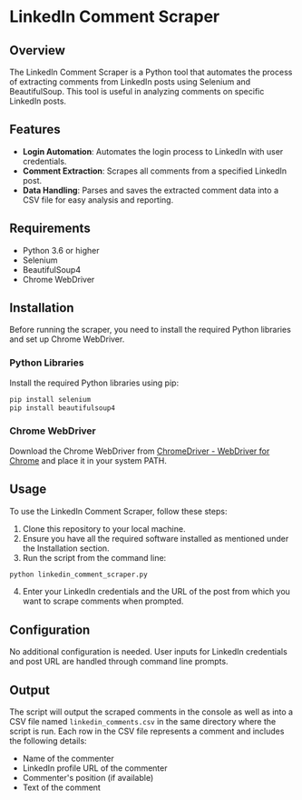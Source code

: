 
# LinkedIn Comment Scraper

## Overview
The LinkedIn Comment Scraper is a Python tool that automates the process of extracting comments from LinkedIn posts using Selenium and BeautifulSoup. This tool is useful in analyzing comments on specific LinkedIn posts.

## Features
- **Login Automation**: Automates the login process to LinkedIn with user credentials.
- **Comment Extraction**: Scrapes all comments from a specified LinkedIn post.
- **Data Handling**: Parses and saves the extracted comment data into a CSV file for easy analysis and reporting.

## Requirements
- Python 3.6 or higher
- Selenium
- BeautifulSoup4
- Chrome WebDriver

## Installation

Before running the scraper, you need to install the required Python libraries and set up Chrome WebDriver.

### Python Libraries
Install the required Python libraries using pip:

```bash
pip install selenium
pip install beautifulsoup4
```

### Chrome WebDriver
Download the Chrome WebDriver from [ChromeDriver - WebDriver for Chrome](https://sites.google.com/a/chromium.org/chromedriver/) and place it in your system PATH.

## Usage

To use the LinkedIn Comment Scraper, follow these steps:

1. Clone this repository to your local machine.
2. Ensure you have all the required software installed as mentioned under the Installation section.
3. Run the script from the command line:

```bash
python linkedin_comment_scraper.py
```

4. Enter your LinkedIn credentials and the URL of the post from which you want to scrape comments when prompted.

## Configuration

No additional configuration is needed. User inputs for LinkedIn credentials and post URL are handled through command line prompts.

## Output

The script will output the scraped comments in the console as well as into a CSV file named `linkedin_comments.csv` in the same directory where the script is run. Each row in the CSV file represents a comment and includes the following details:
- Name of the commenter
- LinkedIn profile URL of the commenter
- Commenter's position (if available)
- Text of the comment
